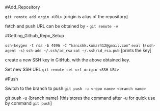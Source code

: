 #Add_Repository

`git remote add orgin <URL>` [origin is alias of the repository]

fetch and push URL can be obtained by - 
`git remote -v`

#Getting_Github_Repo_Setup

`ssh-keygen -t rsa -b 4096 -C "kanishk.kumar412@gmail.com"`
`eval $(ssh-agent -s)`
`ssh-add ~/.ssh/id_rsa`
`cat ~/.ssh/id_rsa.pub` [prints the key]

create a new SSH key in GitHub, with the above obtained key.

Set new SSH URL
`git remote set-url origin <SSH URL>`

#Push

Switch to the branch to push
`git push -u <repo name> <branch name>`

git push -u {branch name} [this stores the command after -u for quick use by command `git push`]




